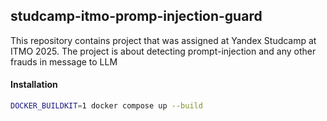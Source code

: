## studcamp-itmo-promp-injection-guard

This repository contains project that was assigned at Yandex Studcamp at ITMO 2025. The project is about detecting prompt-injection and any other frauds in message to LLM

#### Installation

```bash
DOCKER_BUILDKIT=1 docker compose up --build
```